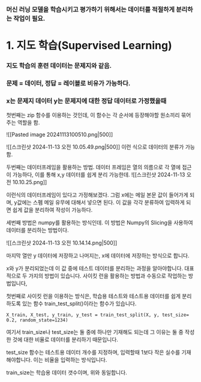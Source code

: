 ### 머신 러닝 모델을 학습시키고 평가하기 위해서는 데이터를 적절하게 분리하는 작업이 필요.

# 1. 지도 학습(Supervised Learning)
### 지도 학습의 훈련 데이터는 문제지와 같음.
### **문제 = 데이터, 정답 = 레이블**로 비유가 가능하다.
### x는 문제지 데이터 y는 문제지에 대한 정답 데이터로 가정했을때

첫번째는 zip 함수를 이용하는 것인데,
이 함수는 각 순서에 등장해야할 원소끼리 묶어주는 역할을 함.

![[Pasted image 20241113100510.png|500]]

![[스크린샷 2024-11-13 오전 10.05.49.png|500]]
이런 식으로 데이터의 분류가 가능함.

두번째는 데이터프레임을 활용하는 방법.
데이터 프레임은 열의 의름으로 각 열에 접근이 가능하다, 이를 통해 x,y 데이터를 쉽게 분리 가능한데.
![[스크린샷 2024-11-13 오전 10.10.25.png]]

이런식의 데이터프레임이 있다고 가정해보겠다.
그럼 x에는 메일 본문 값이 들어가게 되며, y값에는 스펨 메일 유무에 대해서 넣으면 된다.
이 값을 각각 분류하여 입력하게 되면 쉽게 값을 분리하여 작성이 가능하다.

세번째 방법은 numpy를 활용하는 방식인데.
이 방법은 Numpy의 Slicing을 사용하여 데이터를 분리하는 방법이다.

![[스크린샷 2024-11-13 오전 10.14.14.png|500]]

마지막 열만 y 데이터에 저장하고 나머지는, x에 데이터에 저장하는 방식으로 합니다.

x와 y가 분리되었는데 이 값 중에 테스트 데이터를 분리하는 과정을 알아야합니다.
대표적으로 두 가지의 방법이 있습니다.
사이킷 런을 활용하는 방법과 수동으로 작업하는 방법입니다,

첫번째로 사이킷 런을 이용하는 방식은, 학습용 테스트와 테스트용 데이터를 쉽게 분리하도록 있는 함수 train_test_split()이라는 함수가 있습니다.

```
X_train, X_test, y_train, y_test = train_test_split(X, y, test_size= 0.2, random_state=1234)
```
여기서 train_size나 test_size는 둘 중에 하나만 기재해도 되는데 그 이유는 둘 중 작성한 것에 대한 비율로 데이터를 분리하기 때문입니다.

test_size 함수는 테스트용 데이터 개수를 지정하며, 입력할때 1보다 작은 실수를 기재해야합니다. 이는 비율을 입력하는 방식입니다.

train_size는 학습용 데이터 갯수이며, 위와 동일합니다.

